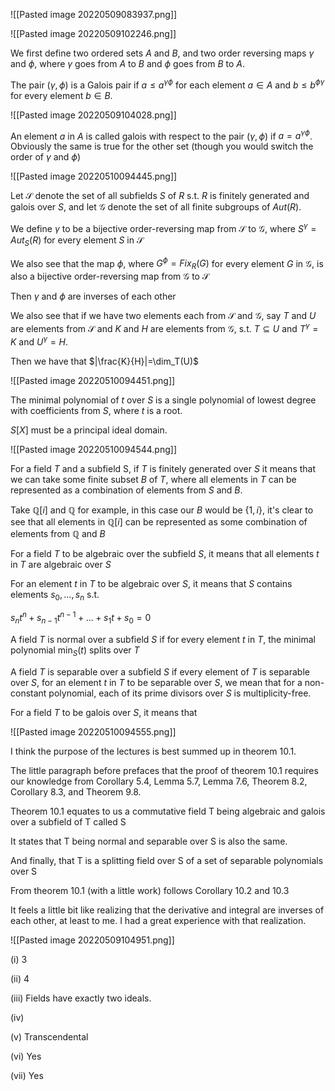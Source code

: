 ![[Pasted image 20220509083937.png]]

![[Pasted image 20220509102246.png]]

We first define two ordered sets $A$ and $B$, and two order reversing maps $\gamma$ and $\phi$, where $\gamma$ goes from $A$ to $B$ and $\phi$ goes from $B$ to $A$.

The pair $(\gamma,\phi)$ is a Galois pair if $a\le a^{\gamma\phi}$ for each element $a\in A$ and $b\le b^{\phi\gamma}$ for every element $b\in B$.

![[Pasted image 20220509104028.png]]

An element $a$ in $A$ is called galois with respect to the pair $(\gamma,\phi)$ if $a=a^{\gamma\phi}$. Obviously the same is true for the other set (though you would switch the order of $\gamma$ and $\phi$)

![[Pasted image 20220510094445.png]]

Let $\mathcal{S}$ denote the set of all subfields $S$ of $R$ s.t. $R$ is finitely generated and galois over $S$, and let $\mathcal{G}$ denote the set of all finite subgroups of $Aut(R)$.

We define $\gamma$ to be a bijective order-reversing map from $\mathcal S$ to $\mathcal G$, where $S^\gamma=Aut_S(R)$ for every element $S$ in $\mathcal S$

We also see that the map $\phi$, where $G^\phi=Fix_R(G)$ for every element $G$ in $\mathcal G$, is also a bijective order-reversing map from $\mathcal G$ to $\mathcal S$

Then $\gamma$ and $\phi$ are inverses of each other

We also see that if we have two elements each from $\mathcal S$ and $\mathcal G$, say $T$ and $U$ are elements from $\mathcal S$ and $K$ and $H$ are elements from $\mathcal G$, s.t. $T\subseteq U$ and $T^\gamma=K$ and $U^\gamma=H$.

Then we have that $|\frac{K}{H}|=\dim_T(U)$

![[Pasted image 20220510094451.png]]

The minimal polynomial of $t$ over $S$ is a single polynomial of lowest degree with coefficients from $S$, where $t$ is a root.

$S[X]$ must be a principal ideal domain.

![[Pasted image 20220510094544.png]]

For a field $T$ and a subfield S, if $T$ is finitely generated over $S$ it means that we can take some finite subset $B$ of $T$, where all elements in $T$ can be represented as a combination of elements from $S$ and $B$.

Take $\mathbb{Q}[i]$ and $\mathbb{Q}$ for example, in this case our $B$ would be $\{1,i\}$, it's clear to see that all elements in $\mathbb{Q}[i]$ can be represented as some combination of elements from $\mathbb{Q}$ and $B$

For a field $T$ to be algebraic over the subfield $S$, it means that all elements $t$ in $T$ are algebraic over $S$

For an element $t$ in $T$ to be algebraic over $S$, it means that $S$ contains elements $s_0,...,s_n$ s.t.

$s_nt^n+s_{n-1}t^{n-1}+...+s_1t+s_0=0$

A field $T$ is normal over a subfield $S$ if for every element $t$ in $T$, the minimal polynomial $\min_S(t)$ splits over $T$

A field $T$ is separable over a subfield $S$ if every element of $T$ is separable over $S$, for an element $t$ in $T$ to be separable over $S$, we mean that for a non-constant polynomial, each of its prime divisors over $S$ is multiplicity-free.

For a field $T$ to be galois over $S$, it means that

![[Pasted image 20220510094555.png]]

I think the purpose of the lectures is best summed up in theorem 10.1.

The little paragraph before prefaces that the proof of theorem 10.1 requires our knowledge from Corollary 5.4, Lemma 5.7, Lemma 7.6, Theorem 8.2, Corollary 8.3, and Theorem 9.8.

Theorem 10.1 equates to us a commutative field T being algebraic and galois over a subfield of T called S

It states that T being normal and separable over S is also the same.

And finally, that T is a splitting field over S of a set of separable polynomials over S

From theorem 10.1 (with a little work) follows Corollary 10.2 and 10.3

It feels a little bit like realizing that the derivative and integral are inverses of each other, at least to me. I had a great experience with that realization.

![[Pasted image 20220509104951.png]]

(i) 3

(ii) 4

(iii) Fields have exactly two ideals.

(iv)

(v) Transcendental

(vi) Yes

(vii) Yes